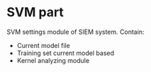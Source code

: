 # SVM part

SVM settings module of SIEM system.
Contain:
<ul>
<li>Current model file</li>
<li>Training set current model based</li>
<li>Kernel analyzing module</li>
</ul>

